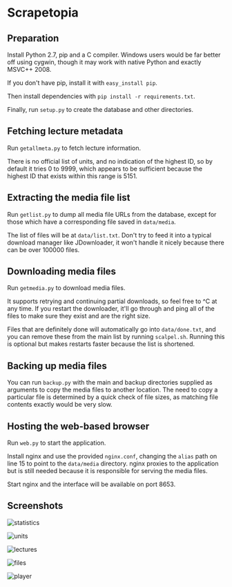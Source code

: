 Scrapetopia
===========

Preparation
-----------

Install Python 2.7, pip and a C compiler. Windows users would be far better off
using cygwin, though it may work with native Python and exactly MSVC++ 2008.

If you don't have pip, install it with `easy_install pip`.

Then install dependencies with `pip install -r requirements.txt`.

Finally, run `setup.py` to create the database and other directories.

Fetching lecture metadata
-------------------------

Run `getallmeta.py` to fetch lecture information.

There is no official list of units, and no indication of the highest ID, so by
default it tries 0 to 9999, which appears to be sufficient because the highest
ID that exists within this range is 5151.

Extracting the media file list
------------------------------

Run `getlist.py` to dump all media file URLs from the database, except for those
which have a corresponding file saved in `data/media`.

The list of files will be at `data/list.txt`. Don't try to feed it into a
typical download manager like JDownloader, it won't handle it nicely because
there can be over 100000 files.

Downloading media files
-----------------------

Run `getmedia.py` to download media files.

It supports retrying and continuing partial downloads, so feel free to ^C at any
time. If you restart the downloader, it'll go through and ping all of the files
to make sure they exist and are the right size.

Files that are definitely done will automatically go into `data/done.txt`, and
you can remove these from the main list by running `scalpel.sh`. Running this is
optional but makes restarts faster because the list is shortened.

Backing up media files
----------------------

You can run `backup.py` with the main and backup directories supplied as
arguments to copy the media files to another location. The need to copy a
particular file is determined by a quick check of file sizes, as matching file
contents exactly would be very slow.

Hosting the web-based browser
-----------------------------

Run `web.py` to start the application.

Install nginx and use the provided `nginx.conf`, changing the `alias` path on
line 15 to point to the `data/media` directory. nginx proxies to the application
but is still needed because it is responsible for serving the media files.

Start nginx and the interface will be available on port 8653.

Screenshots
-----------

![statistics](http://i.imgur.com/Fic6u5F.png)

![units](http://i.imgur.com/Z5cCcGG.png)

![lectures](http://i.imgur.com/eNzehtk.png)

![files](http://i.imgur.com/Fa7tNDk.png)

![player](http://i.imgur.com/n4j8RqT.png)

